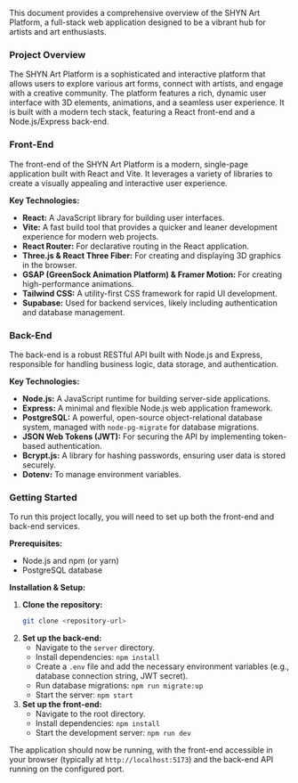 This document provides a comprehensive overview of the SHYN Art Platform, a full-stack web application designed to be a vibrant hub for artists and art enthusiasts.

### Project Overview

The SHYN Art Platform is a sophisticated and interactive platform that allows users to explore various art forms, connect with artists, and engage with a creative community. The platform features a rich, dynamic user interface with 3D elements, animations, and a seamless user experience. It is built with a modern tech stack, featuring a React front-end and a Node.js/Express back-end.

### Front-End

The front-end of the SHYN Art Platform is a modern, single-page application built with React and Vite. It leverages a variety of libraries to create a visually appealing and interactive user experience.

**Key Technologies:**

  * **React:** A JavaScript library for building user interfaces.
  * **Vite:** A fast build tool that provides a quicker and leaner development experience for modern web projects.
  * **React Router:** For declarative routing in the React application.
  * **Three.js & React Three Fiber:** For creating and displaying 3D graphics in the browser.
  * **GSAP (GreenSock Animation Platform) & Framer Motion:** For creating high-performance animations.
  * **Tailwind CSS:** A utility-first CSS framework for rapid UI development.
  * **Supabase:** Used for backend services, likely including authentication and database management.

### Back-End

The back-end is a robust RESTful API built with Node.js and Express, responsible for handling business logic, data storage, and authentication.

**Key Technologies:**

  * **Node.js:** A JavaScript runtime for building server-side applications.
  * **Express:** A minimal and flexible Node.js web application framework.
  * **PostgreSQL:** A powerful, open-source object-relational database system, managed with `node-pg-migrate` for database migrations.
  * **JSON Web Tokens (JWT):** For securing the API by implementing token-based authentication.
  * **Bcrypt.js:** A library for hashing passwords, ensuring user data is stored securely.
  * **Dotenv:** To manage environment variables.

### Getting Started

To run this project locally, you will need to set up both the front-end and back-end services.

**Prerequisites:**

  * Node.js and npm (or yarn)
  * PostgreSQL database

**Installation & Setup:**

1.  **Clone the repository:**
    ```bash
    git clone <repository-url>
    ```
2.  **Set up the back-end:**
      * Navigate to the `server` directory.
      * Install dependencies: `npm install`
      * Create a `.env` file and add the necessary environment variables (e.g., database connection string, JWT secret).
      * Run database migrations: `npm run migrate:up`
      * Start the server: `npm start`
3.  **Set up the front-end:**
      * Navigate to the root directory.
      * Install dependencies: `npm install`
      * Start the development server: `npm run dev`

The application should now be running, with the front-end accessible in your browser (typically at `http://localhost:5173`) and the back-end API running on the configured port.
